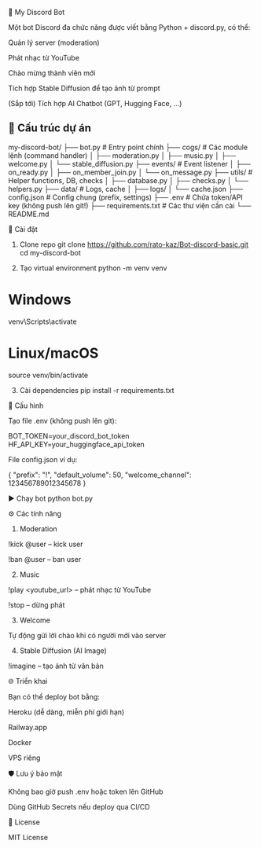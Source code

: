 🤖 My Discord Bot

Một bot Discord đa chức năng được viết bằng Python + discord.py, có thể:

Quản lý server (moderation)

Phát nhạc từ YouTube

Chào mừng thành viên mới

Tích hợp Stable Diffusion để tạo ảnh từ prompt

(Sắp tới) Tích hợp AI Chatbot (GPT, Hugging Face, …)

## 📂 Cấu trúc dự án
my-discord-bot/
├── bot.py # Entry point chính
├── cogs/ # Các module lệnh (command handler)
│ ├── moderation.py
│ ├── music.py
│ ├── welcome.py
│ └── stable_diffusion.py
├── events/ # Event listener
│ ├── on_ready.py
│ ├── on_member_join.py
│ └── on_message.py
├── utils/ # Helper functions, DB, checks
│ ├── database.py
│ ├── checks.py
│ └── helpers.py
├── data/ # Logs, cache
│ ├── logs/
│ └── cache.json
├── config.json # Config chung (prefix, settings)
├── .env # Chứa token/API key (không push lên git!)
├── requirements.txt # Các thư viện cần cài
└── README.md


🚀 Cài đặt
1. Clone repo
git clone https://github.com/rato-kaz/Bot-discord-basic.git
cd my-discord-bot

2. Tạo virtual environment
python -m venv venv
# Windows
venv\Scripts\activate
# Linux/macOS
source venv/bin/activate

3. Cài dependencies
pip install -r requirements.txt

🔑 Cấu hình

Tạo file .env (không push lên git):

BOT_TOKEN=your_discord_bot_token
HF_API_KEY=your_huggingface_api_token


File config.json ví dụ:

{
  "prefix": "!",
  "default_volume": 50,
  "welcome_channel": 123456789012345678
}

▶️ Chạy bot
python bot.py

⚙️ Các tính năng
1. Moderation

!kick @user – kick user

!ban @user – ban user

2. Music

!play <youtube_url> – phát nhạc từ YouTube

!stop – dừng phát

3. Welcome

Tự động gửi lời chào khi có người mới vào server

4. Stable Diffusion (AI Image)

!imagine <prompt> – tạo ảnh từ văn bản

🌐 Triển khai

Bạn có thể deploy bot bằng:

Heroku (dễ dàng, miễn phí giới hạn)

Railway.app

Docker

VPS riêng

🛡️ Lưu ý bảo mật

Không bao giờ push .env hoặc token lên GitHub

Dùng GitHub Secrets nếu deploy qua CI/CD

📜 License

MIT License
